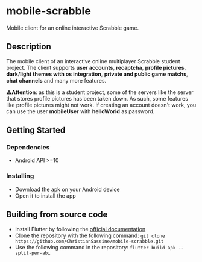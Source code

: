 # mobile-scrabble

Mobile client for an online interactive Scrabble game.

## Description

The mobile client of an interactive online multiplayer Scrabble student project. The client supports **user accounts**, **recaptcha**, **profile pictures**, **dark/light themes with os integration**, **private and public game matchs**, **chat channels** and many more features.

⚠️**Attention**: as this is a student project, some of the servers like the server that stores profile pictures has been taken down. As such, some features like profile pictures might not work. If creating an account doesn't work, you can use the user **mobileUser** with **helloWorld** as password.

## Getting Started

### Dependencies

* Android API >=10

### Installing

* Download the [apk](https://github.com/ChristianSassine/mobile-scrabble/releases/tag/release_v0.1.0) on your Android device
* Open it to install the app

## Building from source code

* Install Flutter by following the [official documentation
](https://docs.flutter.dev/get-started/install)
* Clone the repository with the following command: `git clone https://github.com/ChristianSassine/mobile-scrabble.git`
* Use the following command in the repository: `flutter build apk --split-per-abi`
